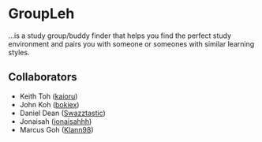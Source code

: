# GroupLeh
...is a study group/buddy finder that helps you find the perfect study environment and pairs you with someone or someones with similar learning styles.


## Collaborators
* Keith Toh ([kaioru](https://github.com/kaioru))
* John Koh ([bokiex](https://github.com/bokiex))
* Daniel Dean ([Swazztastic](https://github.com/Swazztastic))
* Jonaisah ([jonaisahhh](https://github.com/jonaisahhh))
* Marcus Goh ([Klann98](https://github.com/Klann98))